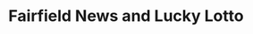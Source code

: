 ---
title: "Fairfield News and Lucky Lotto"
url: /fairfield/fairfield-news-and-lucky-lotto/
shop: Zeitungen
---